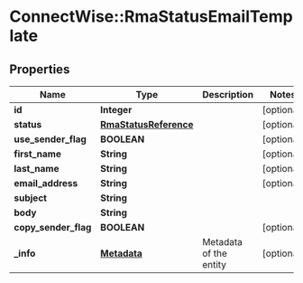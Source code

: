 # ConnectWise::RmaStatusEmailTemplate

## Properties
Name | Type | Description | Notes
------------ | ------------- | ------------- | -------------
**id** | **Integer** |  | [optional] 
**status** | [**RmaStatusReference**](RmaStatusReference.md) |  | [optional] 
**use_sender_flag** | **BOOLEAN** |  | [optional] 
**first_name** | **String** |  | [optional] 
**last_name** | **String** |  | [optional] 
**email_address** | **String** |  | [optional] 
**subject** | **String** |  | 
**body** | **String** |  | 
**copy_sender_flag** | **BOOLEAN** |  | [optional] 
**_info** | [**Metadata**](Metadata.md) | Metadata of the entity | [optional] 


